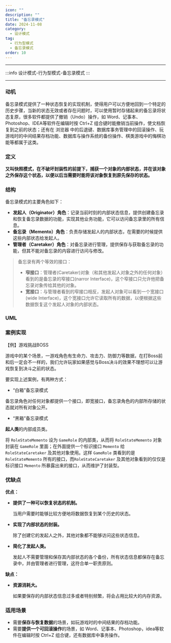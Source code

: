 ```yaml
---
icon: ""
description: ""
title: "备忘录模式"
date: 2024-11-08
category:
  - 设计模式
tag:
  - 行为型模式
  - 备忘录模式
order: 10
---
```


---

:::info
设计模式-行为型模式-备忘录模式
:::

---

### 动机

备忘录模式提供了一种状态恢复的实现机制，使得用户可以方便地回到一个特定的历史步骤，当新的状态无效或者存在问题时，可以使用暂时存储起来的备忘录将状态复原，很多软件都提供了撤销（Undo）操作，如 Word、记事本、Photoshop、IDEA等软件在编辑时按 Ctrl+Z 组合键时能撤销当前操作，使文档恢复到之前的状态；还有在 浏览器 中的后退键、数据库事务管理中的回滚操作、玩游戏时的中间结果存档功能、数据库与操作系统的备份操作、棋类游戏中的悔棋功能等都属于这类。

### 定义

**又叫快照模式，在不破坏封装性的前提下，捕获一个对象的内部状态，并在该对象之外保存这个状态，以便以后当需要时能将该对象恢复到原先保存的状态。**

### 结构

备忘录模式的主要角色如下：

- **发起人（Originator）角色**：记录当前时刻的内部状态信息，提供创建备忘录和恢复备忘录数据的功能，实现其他业务功能，它可以访问备忘录里的所有信息。
- **备忘录（Memento）角色**：负责存储发起人的内部状态，在需要的时候提供这些内部状态给发起人。
- **管理者（Caretaker）角色**：对备忘录进行管理，提供保存与获取备忘录的功能，但其不能对备忘录的内容进行访问与修改。

> 备忘录有两个等效的接口：
> 
> - **窄接口**：管理者(Caretaker)对象（和其他发起人对象之外的任何对象）看到的是备忘录的窄接口(narror Interface)，这个窄接口只允许他把备忘录对象传给其他的对象。
> - **宽接口**：与管理者看到的窄接口相反，发起人对象可以看到一个宽接口(wide Interface)，这个宽接口允许它读取所有的数据，以便根据这些数据恢复这个发起人对象的内部状态。

### UML

### 案例实现

【例】游戏挑战BOSS

游戏中的某个场景，一游戏角色有生命力、攻击力、防御力等数据，在打Boss前和后一定会不一样的，我们允许玩家如果感觉与Boss决斗的效果不理想可以让游戏恢复到决斗之前的状态。

要实现上述案例，有两种方式：

- “白箱”备忘录模式

备忘录角色对任何对象都提供一个接口，即宽接口，备忘录角色的内部所存储的状态就对所有对象公开。

- “黑箱”备忘录模式

**起人类**的内部成员类。

将 `RoleStateMemento` 设为 `GameRole` 的内部类，从而将 `RoleStateMemento` 对象封装在 `GameRole` 里面；在外面提供一个标识接口 `Memento` 给 `RoleStateCaretaker` 及其他对象使用。这样 `GameRole` 类看到的是 `RoleStateMemento` 所有的接口，而`RoleStateCaretaker`  及其他对象看到的仅仅是标识接口 `Memento` 所暴露出来的接口，从而维护了封装型。

### **优缺点**

**优点：**

- **提供了一种可以恢复状态的机制。**
    
    当用户需要时能够比较方便地将数据恢复到某个历史的状态。
    
- **实现了内部状态的封装。**
    
    除了创建它的发起人之外，其他对象都不能够访问这些状态信息。
    
- **简化了发起人类。**
    
    发起人不需要管理和保存其内部状态的各个备份，所有状态信息都保存在备忘录中，并由管理者进行管理，这符合单一职责原则。
    

**缺点：**

- **资源消耗大。**
    
    如果要保存的内部状态信息过多或者特别频繁，将会占用比较大的内存资源。
    

### 适用场景

- 需要**保存与恢复数据**的场景，如玩游戏时的中间结果的存档功能。
- 需要**提供一个可回滚操作**的场景，如 Word、记事本、Photoshop，idea等软件在编辑时按 Ctrl+Z 组合键，还有数据库中事务操作。